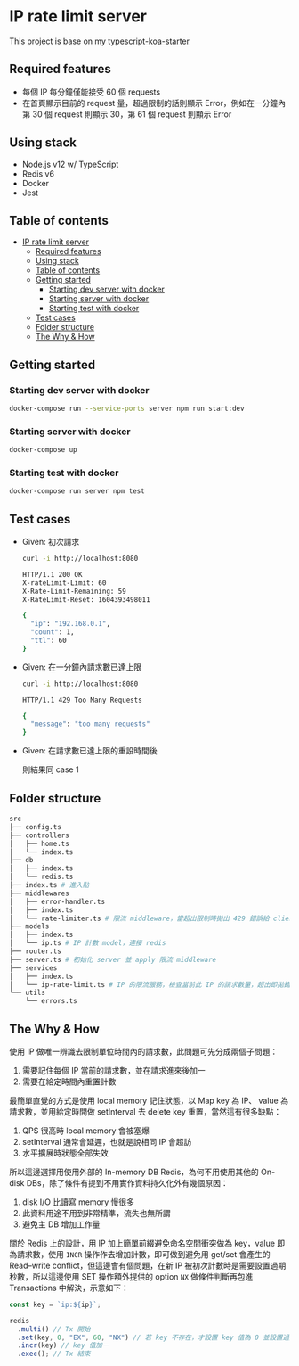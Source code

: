 # IP rate limit server

This project is base on my [typescript-koa-starter](https://github.com/EastSun5566/typescript-koa-starter)

## Required features

- 每個 IP 每分鐘僅能接受 60 個 requests
- 在首頁顯示目前的 request 量，超過限制的話則顯示 Error，例如在一分鐘內第 30 個 request 則顯示 30，第 61 個 request 則顯示 Error

## Using stack

- Node.js v12 w/ TypeScript
- Redis v6
- Docker
- Jest

## Table of contents

- [IP rate limit server](#ip-rate-limit-server)
  - [Required features](#required-features)
  - [Using stack](#using-stack)
  - [Table of contents](#table-of-contents)
  - [Getting started](#getting-started)
    - [Starting dev server with docker](#starting-dev-server-with-docker)
    - [Starting server with docker](#starting-server-with-docker)
    - [Starting test with docker](#starting-test-with-docker)
  - [Test cases](#test-cases)
  - [Folder structure](#folder-structure)
  - [The Why & How](#the-why--how)

## Getting started

### Starting dev server with docker

```sh
docker-compose run --service-ports server npm run start:dev
```

### Starting server with docker

```sh
docker-compose up
```

### Starting test with docker

```sh
docker-compose run server npm test
```

## Test cases

- Given: 初次請求

  ```sh
  curl -i http://localhost:8080

  HTTP/1.1 200 OK
  X-rateLimit-Limit: 60
  X-Rate-Limit-Remaining: 59
  X-RateLimit-Reset: 1604393498011

  {
    "ip": "192.168.0.1",
    "count": 1,
    "ttl": 60
  }
  ```

- Given: 在一分鐘內請求數已達上限

  ```sh
  curl -i http://localhost:8080

  HTTP/1.1 429 Too Many Requests

  {
    "message": "too many requests"
  }
  ```

- Given: 在請求數已達上限的重設時間後

  則結果同 case 1

## Folder structure

```sh
src
├── config.ts
├── controllers
│   ├── home.ts
│   └── index.ts
├── db
│   ├── index.ts
│   └── redis.ts
├── index.ts # 進入點
├── middlewares
│   ├── error-handler.ts
│   ├── index.ts
│   └── rate-limiter.ts # 限流 middleware，當超出限制時拋出 429 錯誤給 client
├── models
│   ├── index.ts
│   └── ip.ts # IP 計數 model，連接 redis
├── router.ts
├── server.ts # 初始化 server 並 apply 限流 middleware
├── services
│   ├── index.ts
│   └── ip-rate-limit.ts # IP 的限流服務，檢查當前此 IP 的請求數量，超出即拋錯
└── utils
    └── errors.ts
```

## The Why & How

使用 IP 做唯一辨識去限制單位時間內的請求數，此問題可先分成兩個子問題：

1. 需要記住每個 IP 當前的請求數，並在請求進來後加一
1. 需要在給定時間內重置計數

最簡單直覺的方式是使用 local memory 記住狀態，以 Map key 為 IP、 value 為請求數，並用給定時間做 setInterval 去 delete key 重置，當然這有很多缺點：

1. QPS 很高時 local memory 會被塞爆
1. setInterval 通常會延遲，也就是說相同 IP 會超訪
1. 水平擴展時狀態全部失效

所以這邊選擇用使用外部的 In-memory DB Redis，為何不用使用其他的 On-disk DBs，除了條件有提到不用實作資料持久化外有幾個原因：

1. disk I/O 比讀寫 memory 慢很多
1. 此資料用途不用到非常精準，流失也無所謂
1. 避免主 DB 增加工作量

關於 Redis 上的設計，用 IP 加上簡單前綴避免命名空間衝突做為 key，value 即為請求數，使用 `INCR` 操作作去增加計數，即可做到避免用 get/set 會產生的 Read–write conflict，但這邊會有個問題，在新 IP 被初次計數時是需要設置過期秒數，所以這邊使用 SET 操作額外提供的 option `NX` 做條件判斷再包進 Transactions 中解決，示意如下：

```ts
const key = `ip:${ip}`;

redis
  .multi() // Tx 開始
  .set(key, 0, "EX", 60, "NX") // 若 key 不存在，才設置 key 值為 0 並設置過期秒數 60
  .incr(key) // key 值加ㄧ
  .exec(); // Tx 結束
```

